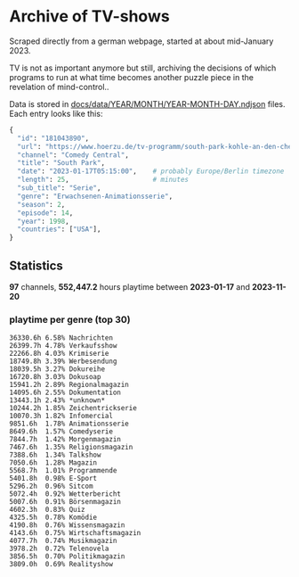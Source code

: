 # Archive of TV-shows

Scraped directly from a german webpage, started at about mid-January 2023.

TV is not as important anymore but still, archiving the decisions of which programs to run at what time
becomes another puzzle piece in the revelation of mind-control.. 

Data is stored in [docs/data/YEAR/MONTH/YEAR-MONTH-DAY.ndjson](docs/data/) files. 
Each entry looks like this:

```python
{
  "id": "181043890", 
  "url": "https://www.hoerzu.de/tv-programm/south-park-kohle-an-den-chefkoch/bid_181043890/", 
  "channel": "Comedy Central", 
  "title": "South Park", 
  "date": "2023-01-17T05:15:00",    # probably Europe/Berlin timezone 
  "length": 25,                     # minutes 
  "sub_title": "Serie", 
  "genre": "Erwachsenen-Animationsserie", 
  "season": 2, 
  "episode": 14, 
  "year": 1998, 
  "countries": ["USA"],
}
```

## Statistics

**97** channels, **552,447.2** hours playtime between **2023-01-17** and **2023-11-20**


### playtime per genre (top 30)

    36330.6h 6.58% Nachrichten
    26399.7h 4.78% Verkaufsshow
    22266.8h 4.03% Krimiserie
    18749.8h 3.39% Werbesendung
    18039.5h 3.27% Dokureihe
    16720.8h 3.03% Dokusoap
    15941.2h 2.89% Regionalmagazin
    14095.6h 2.55% Dokumentation
    13443.1h 2.43% *unknown*
    10244.2h 1.85% Zeichentrickserie
    10070.3h 1.82% Infomercial
    9851.6h  1.78% Animationsserie
    8649.6h  1.57% Comedyserie
    7844.7h  1.42% Morgenmagazin
    7467.6h  1.35% Religionsmagazin
    7388.6h  1.34% Talkshow
    7050.6h  1.28% Magazin
    5568.7h  1.01% Programmende
    5401.8h  0.98% E-Sport
    5296.2h  0.96% Sitcom
    5072.4h  0.92% Wetterbericht
    5007.6h  0.91% Börsenmagazin
    4602.3h  0.83% Quiz
    4325.5h  0.78% Komödie
    4190.8h  0.76% Wissensmagazin
    4143.6h  0.75% Wirtschaftsmagazin
    4077.7h  0.74% Musikmagazin
    3978.2h  0.72% Telenovela
    3856.5h  0.70% Politikmagazin
    3809.0h  0.69% Realityshow
